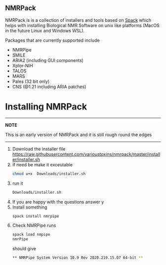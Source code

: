 ## NMRPack

NMRPack is is a collection of installers and tools based on [Spack](https://spack.io) which helps with installing Biological NMR Software on unix like platforms (MacOS in the future Linux and Windows WSL).

Packages that are currently supported include

* NMRPipe
* SMILE
* ARIA2 (including GUI components)
* Xplor-NIH
* TALOS
* MARS 
* Pales (32 bit only)
* CNS (@1.21 including ARIA patches)

# Installing NMRPack

---
**NOTE**

This is an early version of NMRPack and it is still rough round the edges

---

1. Download the installer file https://raw.githubusercontent.com/varioustoxins/nmrpack/master/installer/installer.sh
2. if need be make it exceutable 
   ```bash
   chmod u+x  Downloads/installer.sh
   ```
3. run it 
   ```bash
   Downloads/installer.sh
   ```
4. If you are happy with the questions answer y
5. Install something
    ```bash
    spack install nmrpipe
    ```
6. Check NMRPipe runs
    ```bash
    spack load nmpipe
    nmrPipe
    ```
    should give
    ```bash
    ** NMRPipe System Version 10.9 Rev 2020.219.15.07 64-bit **
    ```
        
        
